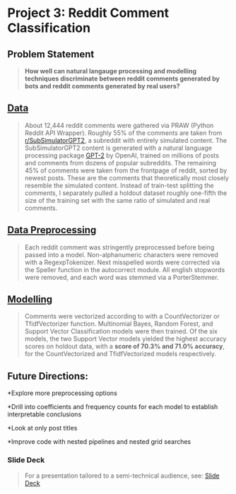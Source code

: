 # Project 3: Reddit Comment Classification

## Problem Statement

> **How well can natural langauge processing and modelling techniques discriminate between reddit comments generated by bots and reddit comments generated by real users?**


## [Data](RedditAPI_Data_Pull.ipynb)

> About 12,444 reddit comments were gathered via PRAW (Python Reddit API Wrapper). Roughly 55% of the comments are taken from [r/SubSimulatorGPT2](www.reddit.com/r/SubSimulatorGPT2), a subreddit with entirely simulated content. The SubSimulatorGPT2 content is generated with a natural language processing package [GPT-2](https://openai.com/blog/better-language-models/) by OpenAI, trained on millions of posts and comments from dozens of popular subreddits. The remaining 45% of comments were taken from the frontpage of reddit, sorted by newest posts. These are the comments that theoretically most closely resemble the simulated content. Instead of train-test splitting the comments, I separately pulled a holdout dataset roughly one-fifth the size of the training set with the same ratio of simulated and real comments. 


## [Data Preprocessing](NLP_Preprocessing.ipynb)

> Each reddit comment was stringently preprocessed before being passed into a model. Non-alphanumeric characters were removed with a RegexpTokenizer. Next misspelled words were corrected via the Speller function in the autocorrect module. All english stopwords were removed, and each word was stemmed via a PorterStemmer.


## [Modelling](NLP_Modelling.ipynb)

> Comments were vectorized according to with a CountVectorizer or TfidfVectorizer function. Multinomial Bayes, Random Forest, and Support Vector Classification models were then trained. Of the six models, the two Support Vector models yielded the highest accuracy scores on holdout data, with a **score of 70.3% and 71.0% accuracy**, for the CountVectorized and TfidfVectorized models respectively. 


## Future Directions:
*Explore more preprocessing options  

*Drill into coefficients and frequency counts for each model to establish interpretable conclusions  

*Look at only post titles  

*Improve code with nested pipelines and nested grid searches


### Slide Deck
> For a presentation tailored to a semi-technical audience, see: [Slide Deck](reddit_classification_slidedeck.pptx)